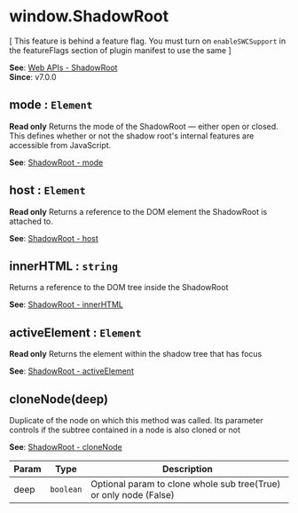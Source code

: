 
<a name="shadowroot" id="shadowroot"></a>

# window.ShadowRoot
[ This feature is behind a feature flag. You must turn on `enableSWCSupport` in the featureFlags section of plugin manifest to use the same ]

**See**: [Web APIs - ShadowRoot](https://developer.mozilla.org/en-US/docs/Web/API/ShadowRoot)  
**Since**: v7.0.0  


<a name="shadowroot-mode" id="shadowroot-mode"></a>

## mode : `Element`
**Read only**
Returns the mode of the ShadowRoot — either open or closed. This defines whether or not the shadow root's internal features are accessible from JavaScript.

**See**: [ShadowRoot - mode](https://developer.mozilla.org/en-US/docs/Web/API/ShadowRoot/mode)  


<a name="shadowroot-host" id="shadowroot-host"></a>

## host : `Element`
**Read only**
Returns a reference to the DOM element the ShadowRoot is attached to.

**See**: [ShadowRoot - host](https://developer.mozilla.org/en-US/docs/Web/API/ShadowRoot/host)  


<a name="shadowroot-innerhtml" id="shadowroot-innerhtml"></a>

## innerHTML : `string`
Returns a reference to the DOM tree inside the ShadowRoot

**See**: [ShadowRoot - innerHTML](https://developer.mozilla.org/en-US/docs/Web/API/ShadowRoot/innerHTML)  


<a name="shadowroot-activeelement" id="shadowroot-activeelement"></a>

## activeElement : `Element`
**Read only**
Returns the element within the shadow tree that has focus

**See**: [ShadowRoot - activeElement](https://developer.mozilla.org/en-US/docs/Web/API/ShadowRoot/activeElement)  


<a name="shadowroot-clonenode" id="shadowroot-clonenode"></a>

## cloneNode(deep)
Duplicate of the node on which this method was called. Its parameter controls if the subtree contained in a node is also cloned or not

**See**: [ShadowRoot - cloneNode](https://developer.mozilla.org/en-US/docs/Web/API/Node/cloneNode)  

| Param | Type | Description |
| --- | --- | --- |
| deep | `boolean` | Optional param to clone whole sub tree(True) or only node (False) |


  
